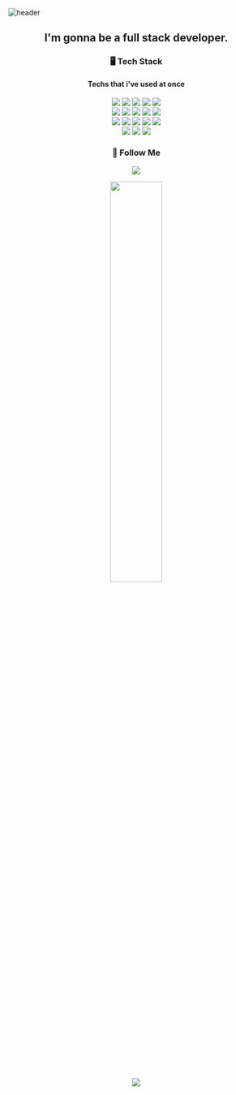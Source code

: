 ![header](https://capsule-render.vercel.app/api?type=waving&color=gradient&height=120&animation=fadeIn&section=footer&text=&fontAlign=70)
<h2 align="center">I'm gonna be a full stack developer.</h2>

<h3 align="center">🖥️ Tech Stack </h3>
<h4 align="center"> Techs that i've used at once </h4>

<p align="center">
<img src="https://img.shields.io/badge/JavaScript-F7DF1E?style=flat-square&logo=JavaScript&logoColor=black"/></a> 
<img src="https://img.shields.io/badge/Vue.js-4FC08D?style=flat-square&logo=Vue.js&logoColor=white"/></a> 
<img src="https://img.shields.io/badge/Node.js-339933?style=flat-square&logo=Node.js&logoColor=white"/></a> 
<img src="https://img.shields.io/badge/Express-000000?style=flat-square&logo=Express&logoColor=white"/></a>
<img src="https://img.shields.io/badge/React-61DAFB?style=flat-square&logo=React&logoColor=white"/></a> <br>
<img src="https://img.shields.io/badge/Python-3766AB?style=flat-square&logo=Python&logoColor=white"/></a>
<img src="https://img.shields.io/badge/Flask-000000?style=flat-square&logo=Flask&logoColor=white"/></a>
<img src="https://img.shields.io/badge/TensorFlow-FF6F00?style=flat-square&logo=TensorFlow&logoColor=white"/></a>
<img src="https://img.shields.io/badge/PyTorch-EE4C2C?style=flat-square&logo=PyTorch&logoColor=white"/></a>
<img src="https://img.shields.io/badge/pandas-150458?style=flat-square&logo=pandas&logoColor=white"/></a>  <br>
<img src="https://img.shields.io/badge/Git-F05032?style=flat-square&logo=Git&logoColor=white"/></a>
<img src="https://img.shields.io/badge/Amazon AWS-232F3E?style=flat-square&logo=Amazon AWS&logoColor=white"/></a>
<img src="https://img.shields.io/badge/MongoDB-47A248?style=flat-square&logo=MongoDB&logoColor=white"/></a>
<img src="https://img.shields.io/badge/Docker-2496ED?style=flat-square&logo=Docker&logoColor=white"/></a>
<img src="https://img.shields.io/badge/Redis-DC382D?style=flat-square&logo=Redis&logoColor=white"/></a> <br>
<img src="https://img.shields.io/badge/Swagger-85EA2D?style=flat-square&logo=Swagger&logoColor=white"/></a>
<img src="https://img.shields.io/badge/HTML-E34F26?style=flat-square&logo=HTML5&logoColor=white"/></a>
<img src="https://img.shields.io/badge/CSS-1572B6?style=flat-square&logo=CSS3&logoColor=white"/></a>
</p>

<h3 align="center">🌈 Follow Me </h3>
<p align="center">
  <a href="https://www.instagram.com/gwonmin/"><img src="https://img.shields.io/badge/Instagram-E4405F?style=flat-square&logo=Instagram&logoColor=white&link=https://www.instagram.com/gwonmin/"/></a>
  </p>



<p align="center">
<a href="s">
    <img src="https://github-readme-stats.vercel.app/api?username=gwonmin&theme=tokyonight&show_icons=true" width="45%"/>
</a>
	
</p>
<p align="center">
<a herf="https://solved.ac/profile/sam12456/", target="_blank">
	<img src=http://mazassumnida.wtf/api/mini/generate_badge?boj=sam12456>
</a>
</p>
<!--
**gwonmin/gwonmin** is a ✨ _special_ ✨ repository because its `README.md` (this file) appears on your GitHub profile.

Here are some ideas to get you started:

- 🌱 I’m currently learning ...
- 👯 I’m looking to collaborate on ...
- 🤔 I’m looking for help with ...
- 💬 Ask me about ...
- 📫 How to reach me: ...
- 😄 Pronouns: ...
- ⚡ Fun fact: ...
-->
